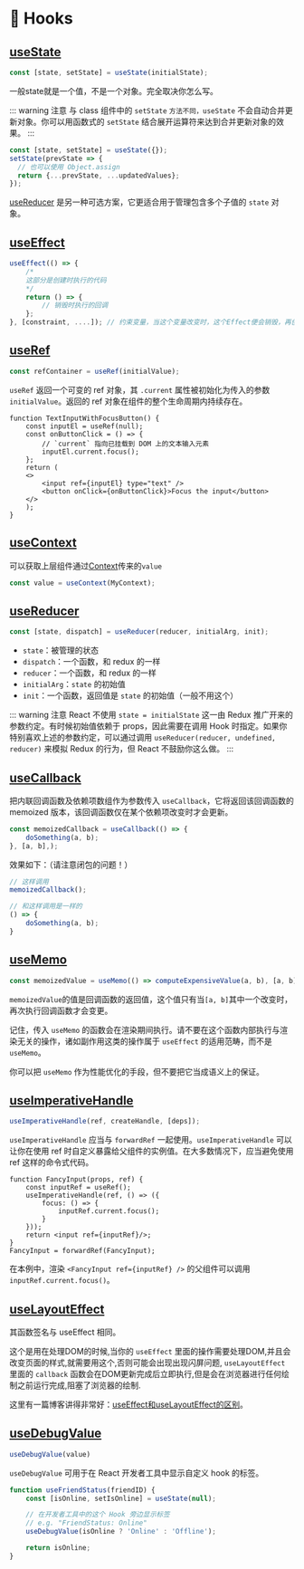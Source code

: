 # 🌺 Hooks

## [useState](https://zh-hans.reactjs.org/docs/hooks-reference.html#usestate)

```jsx
const [state, setState] = useState(initialState);
```

一般state就是一个值，不是一个对象。完全取决你怎么写。

::: warning 注意
与 class 组件中的 `setState` `方法不同，useState` 不会自动合并更新对象。你可以用函数式的 `setState` 结合展开运算符来达到合并更新对象的效果。
:::

```jsx
const [state, setState] = useState({});
setState(prevState => {
  // 也可以使用 Object.assign
  return {...prevState, ...updatedValues};
});
```

[useReducer](/react/-1.hooks.html#usereducer) 是另一种可选方案，它更适合用于管理包含多个子值的 `state` 对象。

## [useEffect](https://zh-hans.reactjs.org/docs/hooks-reference.html#useeffect)

```jsx
useEffect(() => {
    /*
    这部分是创建时执行的代码
    */
    return () => {
        // 销毁时执行的回调
    };
}, [constraint, ....]); // 约束变量，当这个变量改变时，这个Effect便会销毁，再创建新的
```

## [useRef](https://zh-hans.reactjs.org/docs/hooks-reference.html#useref)

```jsx
const refContainer = useRef(initialValue);
```

`useRef` 返回一个可变的 ref 对象，其 `.current` 属性被初始化为传入的参数`initialValue`。返回的 ref 对象在组件的整个生命周期内持续存在。

```jsx{2,5,9}
function TextInputWithFocusButton() {
    const inputEl = useRef(null);
    const onButtonClick = () => {
        // `current` 指向已挂载到 DOM 上的文本输入元素
        inputEl.current.focus();
    };
    return (
    <>
        <input ref={inputEl} type="text" />
        <button onClick={onButtonClick}>Focus the input</button>
    </>
    );
}
```

## [useContext](https://zh-hans.reactjs.org/docs/hooks-reference.html#usecontext)

可以获取上层组件通过[Context](/react/11.extends.html#context)传来的`value`

```jsx
const value = useContext(MyContext);
```

## [useReducer](https://zh-hans.reactjs.org/docs/hooks-reference.html#usereducer)

```jsx
const [state, dispatch] = useReducer(reducer, initialArg, init);
```

* `state`：被管理的状态
* `dispatch`：一个函数，和 redux 的一样
* `reducer`：一个函数，和 redux 的一样
* `initialArg`：`state` 的初始值
* `init`：一个函数，返回值是 `state` 的初始值（一般不用这个）

::: warning 注意
React 不使用 `state = initialState` 这一由 Redux 推广开来的参数约定。有时候初始值依赖于 props，因此需要在调用 Hook 时指定。如果你特别喜欢上述的参数约定，可以通过调用 `useReducer(reducer, undefined, reducer)` 来模拟 Redux 的行为，但 React 不鼓励你这么做。
:::

## [useCallback](https://zh-hans.reactjs.org/docs/hooks-reference.html#usecallback)

把内联回调函数及依赖项数组作为参数传入 `useCallback`，它将返回该回调函数的 memoized 版本，该回调函数仅在某个依赖项改变时才会更新。

```jsx
const memoizedCallback = useCallback(() => {
    doSomething(a, b);
}, [a, b],);
```

效果如下：（请注意闭包的问题！）

```js
// 这样调用
memoizedCallback();

// 和这样调用是一样的
() => {
    doSomething(a, b);
}
```

## [useMemo](https://zh-hans.reactjs.org/docs/hooks-reference.html#usememo)

```jsx
const memoizedValue = useMemo(() => computeExpensiveValue(a, b), [a, b]);
```

`memoizedValue`的值是回调函数的返回值，这个值只有当`[a, b]`其中一个改变时，再次执行回调函数才会变更。

记住，传入 `useMemo` 的函数会在渲染期间执行。请不要在这个函数内部执行与渲染无关的操作，诸如副作用这类的操作属于 `useEffect` 的适用范畴，而不是 `useMemo`。

你可以把 `useMemo` 作为性能优化的手段，但不要把它当成语义上的保证。

## [useImperativeHandle](https://zh-hans.reactjs.org/docs/hooks-reference.html#useimperativehandle)

```jsx
useImperativeHandle(ref, createHandle, [deps]);
```

`useImperativeHandle` 应当与 `forwardRef` 一起使用。`useImperativeHandle` 可以让你在使用 ref 时自定义暴露给父组件的实例值。在大多数情况下，应当避免使用 ref 这样的命令式代码。

```jsx{3-7,10}
function FancyInput(props, ref) {
    const inputRef = useRef();
    useImperativeHandle(ref, () => ({
        focus: () => {
            inputRef.current.focus();
        }
    }));
    return <input ref={inputRef}/>;
}
FancyInput = forwardRef(FancyInput);
```

在本例中，渲染 `<FancyInput ref={inputRef} />` 的父组件可以调用 `inputRef.current.focus()`。

## [useLayoutEffect](https://zh-hans.reactjs.org/docs/hooks-reference.html#uselayouteffect)

其函数签名与 useEffect 相同。

这个是用在处理DOM的时候,当你的 `useEffect` 里面的操作需要处理DOM,并且会改变页面的样式,就需要用这个,否则可能会出现出现闪屏问题, `useLayoutEffect` 里面的 `callback` 函数会在DOM更新完成后立即执行,但是会在浏览器进行任何绘制之前运行完成,阻塞了浏览器的绘制.

这里有一篇博客讲得非常好：[useEffect和useLayoutEffect的区别](https://www.jianshu.com/p/412c874c5add)。

## [useDebugValue](https://zh-hans.reactjs.org/docs/hooks-reference.html#usedebugvalue)

```jsx
useDebugValue(value)
```

`useDebugValue` 可用于在 React 开发者工具中显示自定义 hook 的标签。

```jsx
function useFriendStatus(friendID) {
    const [isOnline, setIsOnline] = useState(null);

    // 在开发者工具中的这个 Hook 旁边显示标签
    // e.g. "FriendStatus: Online"
    useDebugValue(isOnline ? 'Online' : 'Offline');

    return isOnline;
}
```